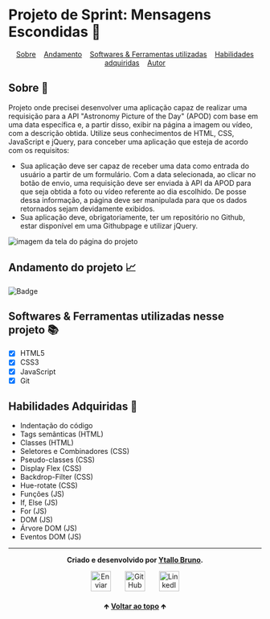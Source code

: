 # Projeto de Sprint: Mensagens Escondidas 🔐

<div id="inicio" align=center>
  <a href="#sobre">Sobre</a>&nbsp;&nbsp;&nbsp;
  <a href="#andamento">Andamento</a>&nbsp;&nbsp;&nbsp;
  <a href="#linguagens">Softwares & Ferramentas utilizadas</a>&nbsp;&nbsp;&nbsp;
  <a href="#habilidades">Habilidades adquiridas</a>&nbsp;&nbsp;&nbsp;
  <a href="#autor">Autor</a> 
</div>

<h2 id="sobre">Sobre 🔎</h2>
  <p>Projeto onde precisei desenvolver uma aplicação capaz de realizar uma requisição para a API "Astronomy Picture of the Day" (APOD) com base em uma data específica e, a partir disso, exibir na página a imagem ou vídeo, com a descrição obtida. Utilize seus conhecimentos de HTML, CSS, JavaScript e jQuery, para conceber uma aplicação que esteja de acordo com os requisitos:</p>

  - Sua aplicação deve ser capaz de receber uma data como entrada do usuário a partir de um formulário. Com a data selecionada, ao clicar no botão de envio, uma requisição deve ser enviada à API da APOD para que seja obtida a foto ou vídeo referente ao dia escolhido. De posse dessa informação, a página deve ser manipulada para que os dados retornados sejam devidamente exibidos.
  - Sua aplicação deve, obrigatoriamente, ter um repositório no Github, estar disponível em uma Githubpage e utilizar jQuery.

<img src="./image/" alt="imagem da tela do página do projeto">

<h2 id="andamento">Andamento do projeto 📈</h2>

  ![Badge](https://img.shields.io/website?down_message=Em%20andamento&label=status&style=for-the-badge&up_color=red&up_message=Concluído&url=https%3A%2F%2Fytallobruno.github.io%2FprojetoAPOD%2F)

<h2 id="linguagens">Softwares & Ferramentas utilizadas nesse projeto 📚</h2>

  - [x] HTML5
  - [x] CSS3
  - [x] JavaScript
  - [x] Git

<h2 id="habilidades">Habilidades Adquiridas 📝</h2>

  - Indentação do código
  - Tags semânticas (HTML)
  - Classes (HTML)
  - Seletores e Combinadores (CSS)
  - Pseudo-classes (CSS)
  - Display Flex (CSS)
  - Backdrop-Filter (CSS)
  - Hue-rotate (CSS)
  - Funções (JS)
  - If, Else (JS)
  - For (JS)
  - DOM (JS)
  - Árvore DOM (JS)
  - Eventos DOM (JS)

<hr>

<div id="autor" align="center">
  
  **Criado e desenvolvido por [Ytallo Bruno](https://www.linkedin.com/in/ytallobruno/).**
  
 <div align="center"> 
  <a href="mailto:ytallobruno@hotmail.com"><img src="https://cdn-icons-png.flaticon.com/512/2525/2525737.png" height="40em" title="Enviar E-mail"></a>
   &nbsp;&nbsp;&nbsp;&nbsp;&nbsp;
  <a href="https://github.com/ytallobruno" target="_blank"><img src="https://cdn-icons-png.flaticon.com/512/733/733553.png" height="40em" title="GitHub de Ytallo"></a>
   &nbsp;&nbsp;&nbsp;&nbsp;&nbsp;
  <a href="https://www.linkedin.com/in/ytallobruno/" target="_blank"><img src="https://cdn-icons-png.flaticon.com/512/145/145807.png" height="40em" title="LinkedIn de Ytallo"></a>
  </div>
</div>

<br>

<div align="center">
  &#129145;&nbsp;<a href="#inicio"><strong>Voltar ao topo</strong></a>&nbsp;&#129145;
</div>